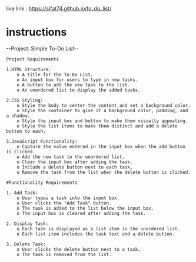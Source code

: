 live link : https://sifat74.github.io/to_do_list/

# instructions
--Project: Simple To-Do List--

	Project Requirements

	1.HTML Structure:
		o A title for the To-Do List.
		o An input box for users to type in new tasks.
		o A button to add the new task to the list.
		o An unordered list to display the added tasks.

	2.CSS Styling:
		o Style the body to center the content and set a background color.
		o Style the container to give it a background color, padding, and a shadow.
		o Style the input box and button to make them visually appealing.
		o Style the list items to make them distinct and add a delete button to each.

	3.JavaScript Functionality:
		o Capture the value entered in the input box when the add button is clicked.
		o Add the new task to the unordered list.
		o Clear the input box after adding the task.
		o Include a delete button next to each task.
		o Remove the task from the list when the delete button is clicked.

	#Functionality Requirements

	1. Add Task:
		o User types a task into the input box.
		o User clicks the "Add Task" button.
		o The task is added to the list below the input box.
		o The input box is cleared after adding the task.

	2. Display Task:
		o Each task is displayed as a list item in the unordered list.
		o Each list item includes the task text and a delete button.

	3. Delete Task:
		o User clicks the delete button next to a task.
		o The task is removed from the list.
